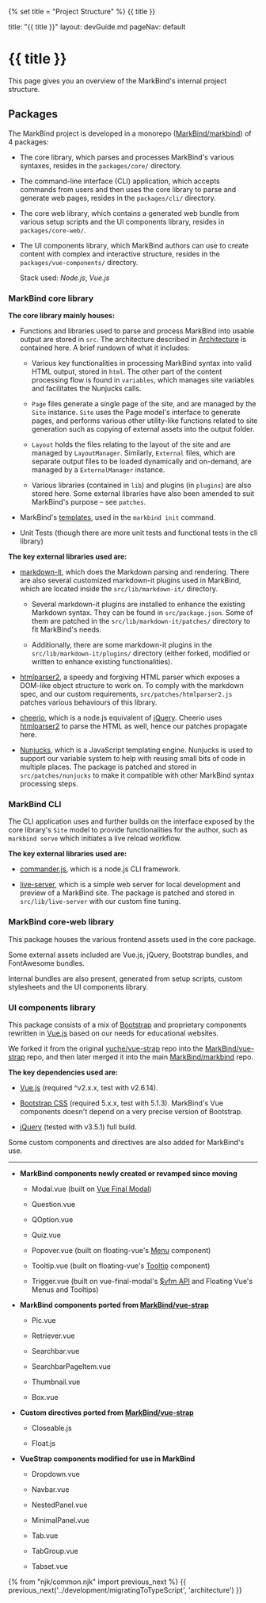{% set title = "Project Structure" %}
<span id="title" class="d-none">{{ title }}</span>

<frontmatter>
  title: "{{ title }}"
  layout: devGuide.md
  pageNav: default
</frontmatter>

# {{ title }}

<div class="lead">

This page gives you an overview of the MarkBind's internal project structure.
</div>

## Packages

The MarkBind project is developed in a <tooltip content="We follow a monorepo approach, similar to Babel and other open source projects. To see a discussion on the pros and cons of this approach, read [here](https://github.com/babel/babel/blob/main/doc/design/monorepo.md).">monorepo</tooltip> ([MarkBind/markbind](https://github.com/MarkBind/markbind)) of 4 packages:

* The core library, which parses and processes MarkBind's various syntaxes, resides in the `packages/core/` directory.

* The command-line interface (CLI) application, which accepts commands from users and then uses the core library to parse and generate web pages, resides in the `packages/cli/` directory.

* The core web library, which contains a generated web bundle from various setup scripts and the UI components library, resides in `packages/core-web/`.

* The UI components library, which MarkBind authors can use to create content with complex and interactive structure, resides in the `packages/vue-components/` directory.

  Stack used: *Node.js*, *Vue.js*

### MarkBind core library

**The core library mainly houses:**

* Functions and libraries used to parse and process MarkBind into usable output are stored in `src`. The architecture described in [Architecture](architecture.md) is contained here. A brief rundown of what it includes:

  * Various key functionalities in processing MarkBind syntax into valid HTML output, stored in `html`. The other part of the content processing flow is found in `variables`, which manages site variables and facilitates the Nunjucks calls.

  * `Page` files generate a single page of the site, and are managed by the `Site` instance. `Site` uses the Page model's interface to generate pages, and performs various other utility-like functions related to site generation such as copying of external assets into the output folder.

  * `Layout` holds the files relating to the layout of the site and are managed by `LayoutManager`. Similarly, `External` files, which are separate output files to be loaded dynamically and on-demand, are managed by a `ExternalManager` instance.

  * Various libraries (contained in `lib`) and plugins (in `plugins`) are also stored here. Some external libraries have also been amended to suit MarkBind's purpose – see `patches`.

* MarkBind's [templates](https://markbind.org/userGuide/templates.html), used in the `markbind init` command.

* Unit Tests (though there are more unit tests and functional tests in the cli library)

**The key external libraries used are:**

* [markdown-it](https://github.com/markdown-it/markdown-it), which does the Markdown parsing and rendering. There are also several customized markdown-it plugins used in MarkBind, which are located inside the `src/lib/markdown-it/` directory.

  * Several markdown-it plugins are installed to enhance the existing Markdown syntax. They can be found in `src/package.json`. Some of them are patched in the `src/lib/markdown-it/patches/` directory to fit MarkBind's needs. 

  * Additionally, there are some markdown-it plugins in the `src/lib/markdown-it/plugins/` directory (either forked, modified or written to enhance existing functionalities).

* [htmlparser2](https://github.com/fb55/htmlparser2), a speedy and forgiving HTML parser which exposes a DOM-like object structure to work on. To comply with the markdown spec, and our custom requirements, `src/patches/htmlparser2.js` patches various behaviours of this library.

* [cheerio](https://cheerio.js.org/), which is a node.js equivalent of [jQuery](https://jquery.com/). Cheerio uses [htmlparser2](https://github.com/fb55/htmlparser2) to parse the HTML as well, hence our patches propagate here.

* [Nunjucks](https://mozilla.github.io/nunjucks/), which is a JavaScript templating engine. Nunjucks is used to support our variable system to help with reusing small bits of code in multiple places. The package is patched and stored in `src/patches/nunjucks` to make it compatible with other MarkBind syntax processing steps.

### MarkBind CLI

The CLI application uses and further builds on the interface exposed by the core library's `Site` model to provide functionalities for the author, such as `markbind serve` which initiates a live reload workflow.

**The key external libraries used are:**

* [commander.js](https://github.com/tj/commander.js/), which is a node.js CLI framework.

* [live-server](https://github.com/tapio/live-server), which is a simple web server for local development and preview of a MarkBind site. The package is patched and stored in `src/lib/live-server` with our custom fine tuning.

### MarkBind core-web library

This package houses the various frontend assets used in the core package.

Some external assets included are Vue.js, jQuery, Bootstrap bundles, and FontAwesome bundles.

Internal bundles are also present, generated from setup scripts, custom stylesheets and the UI components library.

### UI components library

This package consists of a mix of [Bootstrap](https://getbootstrap.com/components/) and proprietary components rewritten in [Vue.js](https://vuejs.org) based on our needs for educational websites.

We forked it from the original [yuche/vue-strap](https://github.com/yuche/vue-strap) repo into the [MarkBind/vue-strap](https://github.com/MarkBind/vue-strap) repo, and then later merged it into the main [MarkBind/markbind](https://github.com/MarkBind/markbind) repo.

**The key dependencies used are:**

* [Vue.js](http://vuejs.org/) (required ^v2.x.x, test with v2.6.14).

* [Bootstrap CSS](http://getbootstrap.com/) (required 5.x.x, test with 5.1.3). MarkBind's Vue components doesn't depend on a very precise version of Bootstrap.

* [jQuery](https://jquery.com/) (tested with v3.5.1) full build.

Some custom components and directives are also added for MarkBind's use.

***

* **MarkBind components newly created or revamped since moving**

  * Modal.vue (built on [Vue Final Modal](https://vue-final-modal.org/))

  * Question.vue

  * QOption.vue

  * Quiz.vue

  * Popover.vue (built on floating-vue's [Menu](https://floating-vue.starpad.dev/guide/component.html#hover-menu) component)

  * Tooltip.vue (built on floating-vue's [Tooltip](https://floating-vue.starpad.dev/guide/component.html#tooltip) component)

  * Trigger.vue (built on vue-final-modal's [$vfm API](https://vue-final-modal.org/api#api) and Floating Vue's Menus and Tooltips)

* **MarkBind components ported from [MarkBind/vue-strap](https://github.com/MarkBind/vue-strap)**

  * Pic.vue

  * Retriever.vue

  * Searchbar.vue

  * SearchbarPageItem.vue

  * Thumbnail.vue

  * Box.vue

* **Custom directives ported from [MarkBind/vue-strap](https://github.com/MarkBind/vue-strap)**

  * Closeable.js

  * Float.js

* **VueStrap components modified for use in MarkBind**

  * Dropdown.vue

  * Navbar.vue

  * NestedPanel.vue

  * MinimalPanel.vue

  * Tab.vue

  * TabGroup.vue

  * Tabset.vue

{% from "njk/common.njk" import previous_next %}
{{ previous_next('../development/migratingToTypeScript', 'architecture') }}